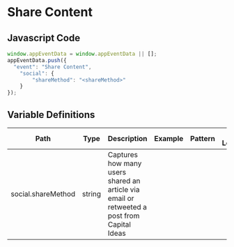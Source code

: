 # Share Content

### 

## Javascript Code
```js
window.appEventData = window.appEventData || [];
appEventData.push({
  "event": "Share Content",
    "social": {
        "shareMethod": "<shareMethod>"
    }
});
```

## Variable Definitions

|Path|Type|Description|Example|Pattern|Min Length|Max Length|Minimum|Maximum|Multiple Of|
| --- | --- | --- | --- | --- | --- | --- | --- | --- | --- |
|social.shareMethod|string|Captures how many users shared an article via email or retweeted a post from Capital Ideas||||||||




